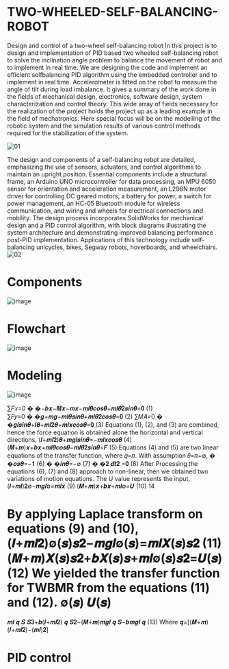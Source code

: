 # TWO-WHEELED-SELF-BALANCING-ROBOT
 Design and control of a two-wheel self-balancing robot
 In this project is to design and implementation of PID based two wheeled self-balancing robot to solve the inclination angle problem to balance the movement of robot and to implement in real time. We are designing the code and implement an efficient selfbalancing PID algorithm using the embedded controller and to implement in real time. Accelerometer is fitted on the robot to measure the angle of tilt during load imbalance. It gives a summary of the work done in the fields of mechanical design, electronics, software design, system characterization and control theory. This wide array of fields necessary for the realization of the project holds the project up as a leading example in the field of 
mechatronics. Here special focus will be on the modelling of the robotic system and the simulation results of various control methods required for the stabilization of the system. 

![01](https://github.com/mohamed-alaa-saber/TWO-WHEELED-SELF-BALANCING-ROBOT/assets/77857955/2f7dee22-4e6f-48e9-8bc0-a1bcf8dc6ae3)


 The design and components of a self-balancing robot are detailed, emphasizing the use of sensors, actuators, and control algorithms to maintain an upright position. Essential components include a structural frame, an Arduino UNO microcontroller for data processing, an MPU 6050 sensor for orientation and acceleration measurement, an L298N motor driver for controlling DC geared motors, a battery for power, a switch for power management, an HC-05 Bluetooth module for wireless communication, and wiring and wheels for electrical connections and mobility. The design process incorporates SolidWorks for mechanical design and a PID control algorithm, with block diagrams illustrating the system architecture and demonstrating improved balancing performance post-PID implementation. Applications of this technology include self-balancing unicycles, bikes, Segway robots, hoverboards, and wheelchairs.
![02](https://github.com/mohamed-alaa-saber/TWO-WHEELED-SELF-BALANCING-ROBOT/assets/77857955/a8b32c2f-4d74-452a-9bf8-1c92bc2e7d86)
# Components 
![image](https://github.com/mohamed-alaa-saber/TWO-WHEELED-SELF-BALANCING-ROBOT/assets/77857955/99ea7b38-4c93-4b5c-9685-185b74166750)

# Flowchart 
![image](https://github.com/mohamed-alaa-saber/TWO-WHEELED-SELF-BALANCING-ROBOT/assets/77857955/f2fc71c6-f074-4efc-a3c6-156d4a7cc38d)

# Modeling
![image](https://github.com/mohamed-alaa-saber/TWO-WHEELED-SELF-BALANCING-ROBOT/assets/77857955/4036ab1e-8545-4f83-a68d-1134e2a442a8)

∑𝐹𝑥=0 
�
�−𝒃𝒙−𝑴𝒙−𝒎𝒙−𝒎𝒍𝜽𝒄𝒐𝒔𝜽+𝒎𝒍𝜽𝟐𝒔𝒊𝒏𝜽=𝟎                    (1)  
∑𝐹𝑦=0 
�
�𝒈+𝒎𝒈−𝒎𝒍𝜽𝒔𝒊𝒏𝜽+𝒎𝒍𝜽𝟐𝒄𝒐𝒔𝜽=𝟎                                    (2) 
∑𝑀𝐴=0 
�
�𝒈𝒍𝒔𝒊𝒏𝜽+𝑰𝜽+𝒎𝒍𝟐𝜽+𝒎𝒍𝒙𝒄𝒐𝒔𝜽=𝟎                                    (3) 
Equations (1), (2), and (3) are combined, hence the force equation is obtained alone the 
horizontal and vertical directions, 
(𝑰+𝒎𝒍𝟐)𝜽+𝒎𝒈𝒍𝒔𝒊𝒏𝜽=−𝒎𝒍𝒙𝒄𝒐𝒔𝜽                                      (4) 
(𝑴+𝒎)𝒙+𝒃𝒙+𝒎𝒍𝜽𝒄𝒐𝒔𝜽−𝒎𝒍𝜽𝟐𝒔𝒊𝒏𝜽=𝑭                        (5) 
Equations (4) and (5) are two linear equations of the transfer function, 
 where 𝑞=𝜋. With assumption 𝜃=𝜋+∅, 
�
�𝒐𝒔𝜽=−𝟏                                                                                  (6) 
�
�𝒊𝒏𝜽=−∅                                                                                  (7) 
�
�𝟐
 𝒅𝒕𝟐
 =𝟎                                                                                         (8) 
After Processing the equations (6), (7) and (8) approach to non-linear, then we obtained two 
variations of motion equations. The U value represents the input, 
(𝑰+𝒎𝒍)𝟐∅−𝒎𝒈𝒍∅=𝒎𝒍𝒙                                                       (9) 
(𝑴+𝒎)𝒙+𝒃𝒙+𝒎𝒍∅=𝑼                                                       (10) 
14 
 
By applying Laplace transform on equations (9) and (10), 
(𝑰+𝒎𝒍𝟐)∅(𝒔)𝒔𝟐−𝒎𝒈𝒍∅(𝒔)=𝒎𝒍𝑿(𝒔)𝒔𝟐                                 (11) 
(𝑴+𝒎)𝑿(𝒔)𝒔𝟐+𝒃𝑿(𝒔)𝒔+𝒎𝒍∅(𝒔)𝒔𝟐=𝑼(𝒔)                          (12) 
We yielded the transfer function for TWBMR from the equations (11) and (12). 
∅(𝒔)
 𝑼(𝒔)
 =
 𝒎𝒍
 𝒒 𝑺
 𝑺𝟑+𝒃(𝑰+𝒎𝒍𝟐)
 𝒒 𝑺𝟐−(𝑴+𝒎)𝒎𝒈𝒍
 𝒒 𝑺−𝒃𝒎𝒈𝒍
 𝒒
                             (13) 
Where 𝒒=[(𝑴+𝒎)(𝑰+𝒎𝒍𝟐)−(𝒎𝒍)𝟐]

# PID control
